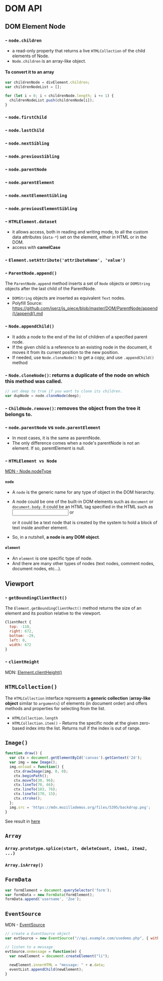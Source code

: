 # DOM API

## DOM Element Node

### - `node.children`
- a read-only property that returns a live `HTMLCollection` of the child elements of Node.
- `Node.children` is an array-like object.

#### To convert it to an array
```javascript
var childrenNode = divElement.children;
var childrenNodeList = [];

for (let i = 0; i < childrenNode.length; i += 1) {
  childrenNodeList.push(childrenNode[i]);
}


```

### - `node.firstChild`

### - `node.lastChild`

### - `node.nextSibling`

### - `node.previousSibling`

### - `node.parentNode`

### - `node.parentElement`

### - `node.nextElementSibling`

### - `node.previousElementSibling`

### - `HTMLElement.dataset`
- it allows access, both in reading and writing mode, to all the custom data attributes (`data-*`) set on the element, either in HTML or in the DOM.
- access with **camelCase**

### - `Element.setAttribute('attributeName', 'value')`

### - `ParentNode.append()`
The `ParentNode.append` method inserts a set of `Node` objects or `DOMString` objects after the last child of the ParentNode. 

- `DOMString` objects are inserted as equivalent `Text` nodes.
- Polyfill Source: https://github.com/jserz/js_piece/blob/master/DOM/ParentNode/append()/append().md

### - `Node.appendChild()`
- It adds a node to the end of the list of children of a specified parent node. 
- If the given child is a reference to an existing node in the document, it moves it from its current position to the new position.
- If needed, use `Node.cloneNode()` to get a copy, and use `.appendChild()` method

### - `Node.cloneNode()`: returns a duplicate of the node on which this method was called.

```javascript
// set deep to true if you want to clone its children.
var dupNode = node.cloneNode(deep);
```

### - `ChildNode.remove()`: removes the object from the tree it belongs to.

### - `node.parentNode` vs `node.parentElement`
- In most cases, it is the same as parentNode. 
- The only difference comes when a node's parentNode is not an element. If so, parentElement is null.

### - `HTMLElement vs Node`
[MDN - Node.nodeType](https://developer.mozilla.org/en-US/docs/Web/API/Node/nodeType)

#### `node`

- A `node` is the generic name for any type of object in the DOM hierarchy. 

- A node could be one of the built-in DOM elements such as `document` or `document.body`. it could be an HTML tag specified in the HTML such as <input> or <p> or it could be a text node that is created by the system to hold a block of text inside another element. 

- So, in a nutshell, **a node is any DOM object**.

#### `element`

- An `element` is one specific type of node. 
- And there are many other types of nodes (text nodes, comment nodes, document nodes, etc...).



## Viewport

### - `getBoundingClientRect()`
The `Element.getBoundingClientRect()` method returns the size of an element and its position relative to the viewport.

```javascript
ClientRect {
  top: -110, 
  right: 672, 
  bottom: -29, 
  left: 0, 
  width: 672
}
```

### - `clientHeight`
MDN: [Element.clientHeight()](https://developer.mozilla.org/en-US/docs/Web/API/Element/clientHeight)



## `HTMLCollection()`
The `HTMLCollection` interface represents **a generic collection** (**array-like object** similar to `arguments`) of elements (in document order) and offers methods and properties for selecting from the list.

- `HTMLCollection.length`
- `HTMLCollection.item()` - Returns the specific node at the given zero-based index into the list. Returns null if the index is out of range.

## `Image()`

```javascript
function draw() {
  var ctx = document.getElementById('canvas').getContext('2d');
  var img = new Image();
  img.onload = function() {
    ctx.drawImage(img, 0, 0);
    ctx.beginPath();
    ctx.moveTo(30, 96);
    ctx.lineTo(70, 66);
    ctx.lineTo(103, 76);
    ctx.lineTo(170, 15);
    ctx.stroke();
  };
  img.src = 'https://mdn.mozillademos.org/files/5395/backdrop.png';
}
```
See result in [here](https://developer.mozilla.org/en-US/docs/Web/API/Canvas_API/Tutorial/Using_images)

## `Array`

### `Array.prototype.splice(start, deleteCount, item1, item2, ...)`

### `Array.isArray()`

## `FormData`
```javascript
var formElement = document.querySelector('form');
var formData = new FormData(formElement);
formData.append('username', 'Zoe');
```

## `EventSource`
MDN - [EventSource](https://developer.mozilla.org/en-US/docs/Web/API/EventSource)
```javascript
// create a EventSource object
var evtSource = new EventSource("//api.example.com/ssedemo.php", { withCredentials: true } ); 

// listen to a message
evtSource.onmessage = function(e) {
  var newElement = document.createElement("li");
  
  newElement.innerHTML = "message: " + e.data;
  eventList.appendChild(newElement);
}

```
